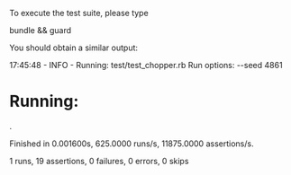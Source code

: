 To execute the test suite, please type

bundle && guard

You should obtain a similar output: 

17:45:48 - INFO - Running: test/test_chopper.rb
Run options: --seed 4861

# Running:

.

Finished in 0.001600s, 625.0000 runs/s, 11875.0000 assertions/s.

1 runs, 19 assertions, 0 failures, 0 errors, 0 skips

